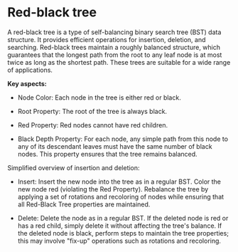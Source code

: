 # Red-black tree

A red-black tree is a type of self-balancing binary search tree (BST) data structure. It provides efficient operations for insertion, deletion, and searching. Red-black trees maintain a roughly balanced structure, which guarantees that the longest path from the root to any leaf node is at most twice as long as the shortest path. These trees are suitable for a wide range of applications.

**Key aspects:**

* Node Color: Each node in the tree is either red or black.

* Root Property: The root of the tree is always black.

* Red Property: Red nodes cannot have red children.

* Black Depth Property: For each node, any simple path from this node to any of its descendant leaves must have the same number of black nodes. This property ensures that the tree remains balanced.

Simplified overview of insertion and deletion:

* Insert: Insert the new node into the tree as in a regular BST. Color the new node red (violating the Red Property). Rebalance the tree by applying a set of rotations and recoloring of nodes while ensuring that all Red-Black Tree properties are maintained.

* Delete: Delete the node as in a regular BST. If the deleted node is red or has a red child, simply delete it without affecting the tree's balance. If the deleted node is black, perform  steps to maintain the tree properties; this may involve "fix-up" operations such as rotations and recoloring.
